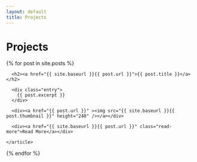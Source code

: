 ```yaml
---
layout: default
title: Projects
---
```


# Projects

<div class="posts">
  {% for post in site.posts %}
    <article class="post">

      <h2><a href="{{ site.baseurl }}{{ post.url }}">{{ post.title }}</a></h2>

      <div class="entry">
        {{ post.excerpt }}
      </div>
      
      <div><a href="{{ post.url }}" ><img src="{{ site.baseurl }}{{ post.thumbnail }}" height="240" /></a></div>

      <div><a href="{{ site.baseurl }}{{ post.url }}" class="read-more">Read More</a></div>
      
    </article>
  {% endfor %}
</div>